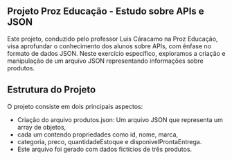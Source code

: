 ##  Projeto Proz Educação - Estudo sobre APIs e JSON
Este projeto, conduzido pelo professor Luis Cáracamo na Proz Educação, 
visa aprofundar o conhecimento dos alunos sobre APIs, 
com ênfase no formato de dados JSON. 
Neste exercício específico, exploramos 
a criação e manipulação de um arquivo JSON representando informações sobre produtos.

## Estrutura do Projeto
O projeto consiste em dois principais aspectos:

 - Criação do arquivo produtos.json: Um arquivo JSON que representa um array de objetos,
 - cada um contendo propriedades como id, nome, marca,
 - categoria, preco, quantidadeEstoque e disponivelProntaEntrega.
 - Este arquivo foi gerado com dados fictícios de três produtos.
